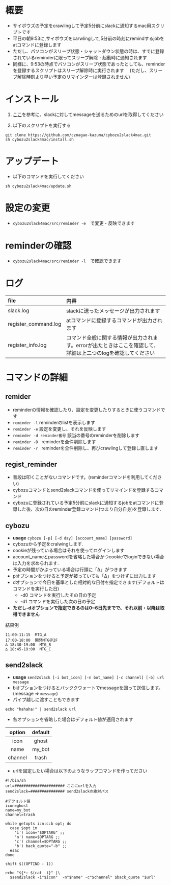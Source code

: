 # 概要
- サイボウズの予定をcrawlingして予定5分前にslackに通知するmac用スクリプトです
- 平日の朝9:53に,サイボウズをcarwlingして,5分前の時刻にremindするjobをatコマンドに登録します
- ただし、パソコンがスリープ状態・シャットダウン状態の時は、すでに登録されているreminderに限ってスリープ解除・起動時に通知されます
- 同様に、9:53の時点でパソコンがスリープ状態であったとしても、reminderを登録するスクリプトはスリープ解除時に実行されます
　(ただし、スリープ解除時刻より早い予定のリマインダーは登録されません)

# インストール
1. [ここ](http://qiita.com/tt2004d/items/50d79d1569c0ace118d6)を参考に、slackに対してmessageを送るためのurlを取得してください

2. 以下のスクリプトを実行する 

```
git clone https://github.com/cznagao-kazuma/cybozu2slack4mac.git
sh cybozu2slack4mac/install.sh
```

# アップデート
- 以下のコマンドを実行してください
```
sh cybozu2slack4mac/update.sh 
```

# 設定の変更
- `cybozu2slack4mac/src/reminder -e`　で変更・反映できます

# reminderの確認
- `cybozu2slack4mac/src/reminder -l`　で確認できます

# ログ
| file | 内容 |
|:-----|:-----|
| slack.log | slackに送ったメッセージが出力されます |
| register_command.log | atコマンドに登録するコマンドが出力されます |
| register_info.log | コマンド全般に関する情報が出力されます。errorが出たときはここを確認して、詳細は上二つのlogを確認してください |

# コマンドの詳細
## remider
- reminderの情報を確認したり、設定を変更したりするときに使うコマンドです
- `reminder -l` reminderのlistを表示します
- `reminder -e` 設定を変更し、それを反映します
- `reminder -d reminder番号` 該当の番号のreminderを削除します
- `reminder -D ` reminderを全件削除します
- `reminder -r ` reminderを全件削除し、再びcrawlingして登録し直します

## regist_reminder
- 普段は叩くことがないコマンドです。(reminderコマンドを利用してください)
- cybozuコマンドとsend2slackコマンドを使ってリマインドを登録するコマンド
- cybozuに登録されている予定5分前にslackに通知するjobをatコマンドに登録した後、次の日のreminder登録コマンド(つまり自分自身)を登録します.

## cybozu
- **usage** `cybozu [-p] [-d day] [account_name] [password]`
- cybozuから予定をcralwingします.
- cookieが残っている場合はそれを使ってログインします
- account_nameとpasswordを省略した場合かつcookieでloginできない場合は入力を求められます.
- 予定の時間がかぶっている場合は行頭に「∆」がつきます
- pオプションをつけると予定が被っていても「∆」をつけずに出力します
- dオプションで今日を基準とした相対的な日付を指定できます(デフォルトはコマンドを実行した日)
  - -d0 コマンドを実行したその日の予定
  - -d1 コマンドを実行した次の日の予定
- **ただし-dオプションで指定できるのは0~6日先までで、それ以前・以降は取得できません**

結果例

```
11:00-11:15  MTG_A
17:00-18:00  開発MTG＠2F
∆ 18:30-19:00  MTG_B
∆ 18:45-19:00  MTG_C
```

## send2slack
- **usage** `send2slack [-i bot_icon] [-n bot_name] [-c channel] [-b] url message`
- bオプションをつけるとバッククウォートでmessageを囲って送信します。(message => ```message```)
- パイプ越しに渡すこともできます

```
echo "hahaha!" | send2slack url
```

- 各オプションを省略した場合はデフォルト値が適用されます

| option | default |
|:------:|:-------:|
| icon   | ghost   |
| name   | my_bot  |
| channel | trash |

- urlを固定したい場合は以下のようなラップコマンドを作ってださい

```
#!/bin/sh
url=###################### ここにurlを入力
send2slack=############### send2slackの絶対パス

#デフォルト値
icon=ghost
name=my_bot
channel=trash

while getopts i:n:c:b opt; do
  case $opt in
    'i') icon="$OPTARG" ;;
    'n') name=$OPTARG ;;
    'c') channel=$OPTARG ;;
    'b') back_quote="-b" ;;
  esac
done

shift $((OPTIND - 1))

echo "${*:-$(cat -)}" |\
  $send2slack -i"$icon"  -n"$name" -c"$channel" $back_quote "$url"
```
